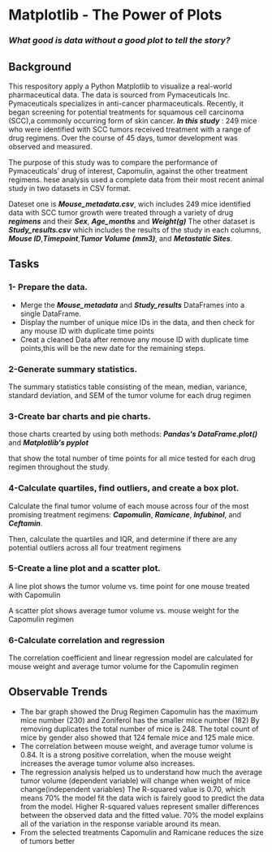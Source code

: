 # Matplotlib - The Power of Plots
### ***What good is data without a good plot to tell the story?***

## Background
This respository apply a Python Matplotlib to visualize a real-world pharmaceutical data. 
The data is sourced from Pymaceuticals Inc.
Pymaceuticals specializes in anti-cancer pharmaceuticals. Recently, 
it began screening for potential treatments for squamous cell carcinoma (SCC),a commonly occurring form of skin cancer.
***In this study*** :
249 mice who were identified with SCC tumors received treatment with a range of drug regimens. Over the course of 45 days, tumor development was observed and measured.

The purpose of this study was to compare the performance of Pymaceuticals’ drug of interest, Capomulin, against the other treatment regimens.
hese analysis used a complete data from their most recent animal study in two datasets in CSV format.

Dateset one is ***Mouse_metadata.csv***, wich includes 249 mice identified data with SCC tumor growth were treated through a variety of drug ***regimens***
and their ***Sex***, ***Age_months*** and ***Weight(g)*** 
The other dataset is ***Study_results.csv*** which includes the results of the study in each columns,
***Mouse ID***,***Timepoint***,***Tumor Volume (mm3)***, and ***Metastatic Sites***.

## Tasks
### 1- Prepare the data. 
- Merge the ***Mouse_metadata*** and ***Study_results*** DataFrames into a single DataFrame.
- Display the number of unique mice IDs in the data, and then check for any mouse ID with duplicate time points
- Creat a cleaned Data after remove any mouse ID with duplicate time points,this will be the new date for the remaining steps.

### 2-Generate summary statistics.
The summary statistics table consisting of the mean, median, variance, standard deviation, and SEM of the tumor volume for each drug regimen

### 3-Create bar charts and pie charts.
those charts crearted by using both methods: ***Pandas's DataFrame.plot()*** and ***Matplotlib's pyplot***

that show the total number of time points for all mice tested for each drug regimen throughout the study. 
### 4-Calculate quartiles, find outliers, and create a box plot.
Calculate the final tumor volume of each mouse across four of the most promising treatment regimens:
***Capomulin***, ***Ramicane***, ***Infubinol***, and ***Ceftamin***.

Then, calculate the quartiles and IQR, and determine if there are any potential outliers across all four treatment regimens

### 5-Create a line plot and a scatter plot.

A line plot shows the tumor volume vs. time point for one mouse treated with Capomulin

A scatter plot shows average tumor volume vs. mouse weight for the Capomulin regimen
### 6-Calculate correlation and regression
The correlation coefficient and linear regression model are calculated for mouse weight and average tumor volume for the Capomulin regimen
## Observable Trends
- The bar graph showed the Drug Regimen Capomulin has the maximum mice number (230)
and Zoniferol has the smaller mice number (182)
By removing duplicates the total number of mice is 248. The total count of mice by gender also showed that 124 female mice and 125 male mice.
- The correlation between mouse weight, and average tumor volume is 0.84. It is a strong positive correlation,
when the mouse weight increases the average tumor volume also increases.
- The regression analysis helped us to understand how much the average tumor volume (dependent variable) will change when weight of mice change(independent variables)
 The R-squared value is 0.70, which means 70% the model fit the data
 wich is fairely good to predict the data from the model. Higher R-squared values represent smaller differences between the observed data
 and the fitted value. 70% the model explains all of the variation in the response variable around its mean.
 - From the selected treatments Capomulin and Ramicane reduces the size of tumors better
